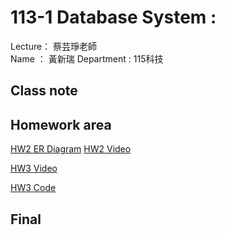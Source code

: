 # 113-1 Database System :
Lecture： 蔡芸琤老師  
Name ： 黃新瑞
Department : 115科技
## Class note
## Homework area
[HW2 ER Diagram](erd.jpg)
[HW2 Video](https://youtu.be/P1NcZ1EhFSo)

[HW3 Video](https://youtu.be/9gnmmt3jD-0)


[HW3 Code](https://github.com/reganwiranto/DatabaseSystem/blob/main/hw3%20code)
## Final
